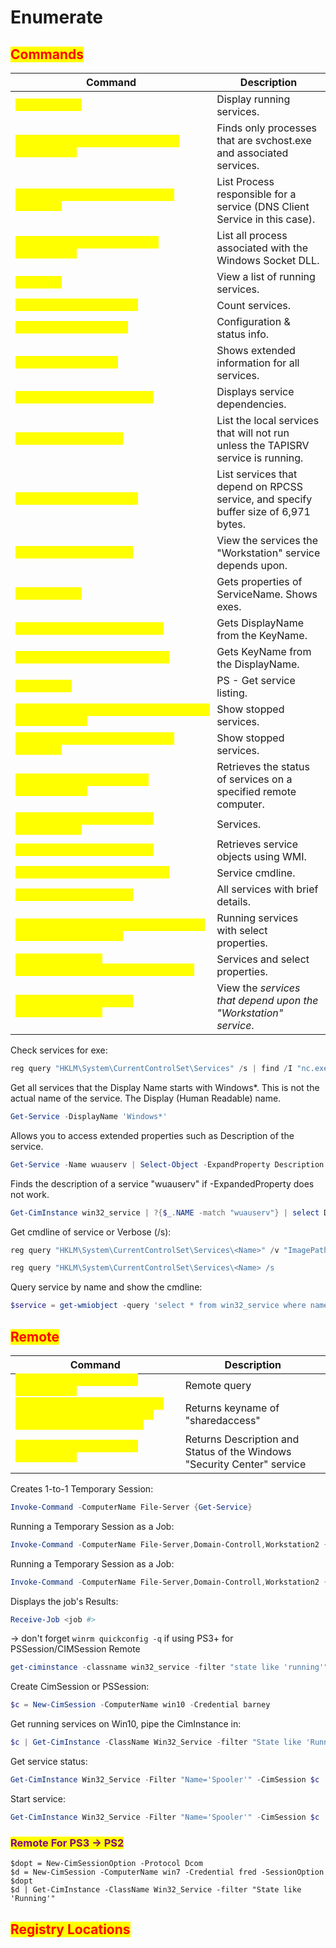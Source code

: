 # Enumerate

## <mark style="color:red;">Commands</mark>

<table data-header-hidden data-full-width="true"><thead><tr><th>Command</th><th>Description</th></tr></thead><tbody><tr><td><mark style="color:yellow;"><code>tasklist /svc</code></mark></td><td>Display running services.</td></tr><tr><td><mark style="color:yellow;"><code>tasklist /svc /fi "imagename eq svchost.exe"</code></mark></td><td>Finds only processes that are svchost.exe and associated services.</td></tr><tr><td><mark style="color:yellow;"><code>tasklist /svc /fi "services eq dnscache"</code></mark></td><td>List Process responsible for a service (DNS Client Service in this case).</td></tr><tr><td><mark style="color:yellow;"><code>tasklist /V /FI "MODULES eq mswsock.dll"</code></mark></td><td>List all process associated with the Windows Socket DLL.</td></tr><tr><td><mark style="color:yellow;"><code>net start</code></mark></td><td>View a list of running services.</td></tr><tr><td><mark style="color:yellow;"><code>net start ^ | find /v /c</code></mark></td><td>Count services.</td></tr><tr><td><mark style="color:yellow;"><code>sc query [ServiceName]</code></mark></td><td>Configuration &#x26; status info.</td></tr><tr><td><mark style="color:yellow;"><code>sc queryex state=all</code></mark></td><td>Shows extended information for all services.</td></tr><tr><td><mark style="color:yellow;"><code>sc enumdepend [ServiceName]</code></mark></td><td>Displays service dependencies.</td></tr><tr><td><mark style="color:yellow;"><code>sc enumdepend tapisrv</code></mark></td><td>List the local services that will not run unless the TAPISRV service is running.</td></tr><tr><td><mark style="color:yellow;"><code>sc enumdepend rpcss 6971</code></mark></td><td>List services that depend on RPCSS service, and specify buffer size of 6,971 bytes.</td></tr><tr><td><mark style="color:yellow;"><code>sc qc lanmanworkstation</code></mark></td><td>View the services the "Workstation" service depends upon.</td></tr><tr><td><mark style="color:yellow;"><code>sc qc w32time</code></mark></td><td>Gets properties of ServiceName. Shows exes.</td></tr><tr><td><mark style="color:yellow;"><code>sc getdisplayname "Scheduler"</code></mark></td><td>Gets DisplayName from the KeyName.</td></tr><tr><td><mark style="color:yellow;"><code>sc getkeyname "Task Scheduler"</code></mark></td><td>Gets KeyName from the DisplayName.</td></tr><tr><td><mark style="color:yellow;"><code>Get-Service</code></mark></td><td>PS - Get service listing.</td></tr><tr><td><mark style="color:yellow;"><code>Get-Service | Where-Object {$_.Status -eq "Stopped"}</code></mark></td><td>Show stopped services.</td></tr><tr><td><mark style="color:yellow;"><code>Get-Service | where Status -eq "Stopped"</code></mark></td><td>Show stopped services.</td></tr><tr><td><mark style="color:yellow;"><code>Get-Service -ComputerName &#x3C;ComputerName></code></mark></td><td>Retrieves the status of services on a specified remote computer.</td></tr><tr><td><mark style="color:yellow;"><code>Get-CimInstance -ClassName Win32_Service</code></mark></td><td>Services.</td></tr><tr><td><mark style="color:yellow;"><code>Get-WmiObject Win32_Service</code></mark></td><td>Retrieves service objects using WMI.</td></tr><tr><td><mark style="color:yellow;"><code>wmic service Name get pathname</code></mark></td><td>Service cmdline.</td></tr><tr><td><mark style="color:yellow;"><code>wmic service list brief</code></mark></td><td>All services with brief details.</td></tr><tr><td><mark style="color:yellow;"><code>wmic service where "state='running'" get name, displayname</code></mark></td><td>Running services with select properties.</td></tr><tr><td><mark style="color:yellow;"><code>wmic service get name,displayname,startmode,pathname</code></mark></td><td>Services and select properties.</td></tr><tr><td><mark style="color:yellow;"><code>service* sc enumdepend lanmanworkstation</code></mark></td><td>View the <em>services that depend upon the "Workstation" service</em>.</td></tr></tbody></table>

Check services for exe:

```powershell
reg query "HKLM\System\CurrentControlSet\Services" /s | find /I "nc.exe"
```

Get all services that the Display Name starts with Windows\*. This is not the actual name of the service. The Display (Human Readable) name.

```powershell
Get-Service -DisplayName 'Windows*' 
```

Allows you to access extended properties such as Description of the service.

```powershell
Get-Service -Name wuauserv | Select-Object -ExpandProperty Description
```

Finds the description of a service "wuauserv" if -ExpandedProperty does not work.

```powershell
Get-CimInstance win32_service | ?{$_.NAME -match "wuauserv"} | select Description 
```

Get cmdline of service or Verbose (/s):

```powershell
reg query "HKLM\System\CurrentControlSet\Services\<Name>" /v "ImagePath"
```

```powershell
reg query "HKLM\System\CurrentControlSet\Services\<Name> /s
```

Query service by name and show the cmdline:

```powershell
$service = get-wmiobject -query 'select * from win32_service where name="Name"'; echo $service.pathname
```

## <mark style="color:red;">Remote</mark>

<table data-header-hidden data-full-width="true"><thead><tr><th>Command</th><th>Description</th></tr></thead><tbody><tr><td><mark style="color:yellow;"><code>sc \\xp.ops.local query type=service</code></mark></td><td>Remote query</td></tr><tr><td><mark style="color:yellow;"><code>sc \\xp.ops.local getkeyname "Windows Firewall/Internet Connection Sharing (ICS)"</code></mark></td><td>Returns keyname of "sharedaccess"</td></tr><tr><td><mark style="color:yellow;"><code>sc \\xp.ops.local query sharedaccess</code></mark></td><td>Returns Description and Status of the Windows "Security Center" service</td></tr></tbody></table>

Creates 1-to-1 Temporary Session:

```powershell
Invoke-Command -ComputerName File-Server {Get-Service}
```

Running a Temporary Session as a Job:

```powershell
Invoke-Command -ComputerName File-Server,Domain-Controll,Workstation2 {Get-Service} -asjob
```

Running a Temporary Session as a Job:

```powershell
Invoke-Command -ComputerName File-Server,Domain-Controll,Workstation2 {Get-Service} -asjob
```

Displays the job's Results:

```powershell
Receive-Job <job #>
```

\-> don't forget `winrm quickconfig -q` if using PS3+ for PSSession/CIMSession Remote

```powershell
get-ciminstance -classname win32_service -filter "state like 'running'" | select name
```

Create CimSession or PSSession:

```powershell
$c = New-CimSession -ComputerName win10 -Credential barney
```

Get running services on Win10, pipe the CimInstance in:

```powershell
$c | Get-CimInstance -ClassName Win32_Service -filter "State like 'Running'
```

Get service status:

```powershell
Get-CimInstance Win32_Service -Filter "Name='Spooler'" -CimSession $c | Selectlogging Name,State
```

Start service:

```powershell
Get-CimInstance Win32_Service -Filter "Name='Spooler'" -CimSession $c | Invoke-CimMethod -Name StartService
```

### <mark style="color:purple;">Remote For PS3 -> PS2</mark>

```
$dopt = New-CimSessionOption -Protocol Dcom
$d = New-CimSession -ComputerName win7 -Credential fred -SessionOption $dopt
$d | Get-CimInstance -ClassName Win32_Service -filter "State like 'Running'"
```

## <mark style="color:red;">Registry Locations</mark>
